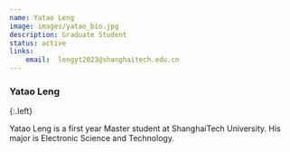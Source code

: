 ```yaml
---
name: Yatao Leng
image: images/yatao_bio.jpg
description: Graduate Student
status: active
links:
    email:  lengyt2023@shanghaitech.edu.cn
---
```


### Yatao Leng
{:.left}

Yatao Leng is a first year Master student at ShanghaiTech University. His major is Electronic Science and Technology.


